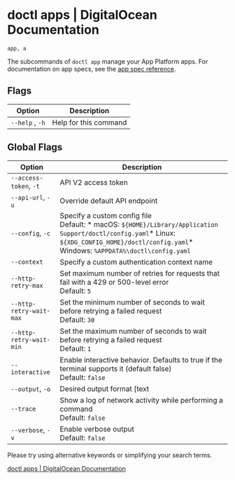 # doctl apps | DigitalOcean Documentation

```
app, a
```

The subcommands of `doctl app` manage your App Platform apps. For documentation on app specs, see the [app spec reference](https://www.digitalocean.com/docs/app-platform/concepts/app-spec).

## Flags

|  Option |  Description |
|---|---|
|   `--help` , `-h`  |   Help for this command  |  

## Global Flags

|  Option |  Description |
|---|---|
|   `--access-token`, `-t`  |   API V2 access token  |  
|   `--api-url`, `-u`  |   Override default API endpoint  |  
|   `--config`, `-c`  |   Specify a custom config file <br>Default:  * macOS: `${HOME}/Library/Application Support/doctl/config.yaml`* Linux: `${XDG_CONFIG_HOME}/doctl/config.yaml`* Windows: `%APPDATA%\doctl\config.yaml`⠀  |
|   `--context`  |   Specify a custom authentication context name  |  
|   `--http-retry-max`  |   Set maximum number of retries for requests that fail with a 429 or 500-level error <br>Default: `5`  |  
|   `--http-retry-wait-max`  |   Set the minimum number of seconds to wait before retrying a failed request <br>Default: `30`  |  
|   `--http-retry-wait-min`  |   Set the maximum number of seconds to wait before retrying a failed request <br>Default: `1`  |  
|   `--interactive`  |   Enable interactive behavior. Defaults to true if the terminal supports it (default false) <br>Default: `false`  |  
|   `--output`, `-o`  |   Desired output format [text|json] <br>Default: `text`  |  
|   `--trace`  |   Show a log of network activity while performing a command <br>Default: `false`  |  
|   `--verbose`, `-v`  |   Enable verbose output <br>Default: `false`  |  

Please try using alternative keywords or simplifying your search terms.

[doctl apps | DigitalOcean Documentation](https://docs.digitalocean.com/reference/doctl/reference/apps/)